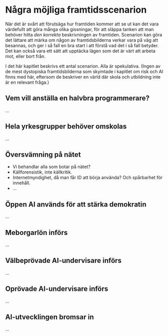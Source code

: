 # Några möjliga framtidsscenarion
När det är svårt att förutsäga hur framtiden kommer att se ut kan det vara värdefullt att göra många olika gissningar, för att släppa tanken att man behöver hitta _den korrekta_ beskrivningen av framtiden. Scenarion kan göra det lättare att märka om någon av framtidsbilderna verkar vara på väg att besannas, och ger i så fall en bra start i att förstå vad det i så fall betyder. Det kan också vara ett sätt att upptäcka lägen som det är värt att arbeta mot, eller bort från.

I det här kapitlet beskrivs ett antal scenarion. Alla är spekulativa. (Ingen av de mest dystopiska framtidsbilderna som skymtade i kapitlet om risk och AI finns med här, eftersom de beskriver en värld där skola och utbildning inte är en relevant fråga.)

## Vem vill anställa en halvbra programmerare?
…

## Hela yrkesgrupper behöver omskolas
…

## Översvämning på nätet
* Vi behandlar alla som botar på nätet?
* Källforensistik, inte källkritik.
* Internetmyndighet, då man får ID att börja använda? Och spårbarhet för innehåll.
* …

## Öppen AI används för att stärka demokratin
…

## Meborgarlön införs
…

## Välbeprövade AI-undervisare införs
…

## Oprövade AI-undervisare införs
…

## AI-utvecklingen bromsar in
…

